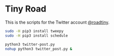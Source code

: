 # Tiny Road

This is the scripts for the Twitter account [@roadtiny](https://twitter.com/RoadTiny).

```bash
sudo -H pip3 install tweepy
sudo -H pip3 install schedule

python3 twitter-post.py
nohup python3 twitter_post.py &
```